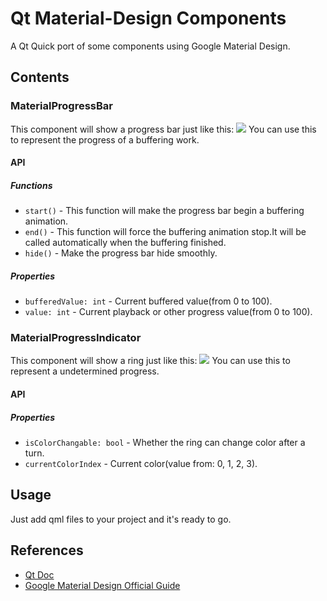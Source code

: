 # Qt Material-Design Components
A Qt Quick port of some components using Google Material Design.

## Contents
### MaterialProgressBar
 This component will show a progress bar just like this:
 ![](https://raw.githubusercontent.com/unixzii/QtMaterialDesignComponents/master/contents/1.gif)
 You can use this to represent the progress of a buffering work.
#### API
##### Functions
 * `start()` - This function will make the progress bar begin a buffering animation.
 * `end()` - This function will force the buffering animation stop.It will be called automatically when the buffering finished.
 * `hide()` - Make the progress bar hide smoothly.
##### Properties
 * `bufferedValue: int` - Current buffered value(from 0 to 100).
 * `value: int` - Current playback or other progress value(from 0 to 100).

### MaterialProgressIndicator
 This component will show a ring just like this:
  ![](https://raw.githubusercontent.com/unixzii/QtMaterialDesignComponents/master/contents/2.gif)
  You can use this to represent a undetermined progress.
#### API
##### Properties
 * `isColorChangable: bool` - Whether the ring can change color after a turn.
 * `currentColorIndex` - Current color(value from: 0, 1, 2, 3).

## Usage
 Just add qml files to your project and it's ready to go.

## References
 * [Qt Doc](http://doc.qt.io/)
 * [Google Material Design Official Guide](https://design.google.com)